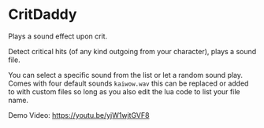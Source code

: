 # CritDaddy

Plays a sound effect upon crit.

Detect critical hits (of any kind outgoing from your character), plays a sound file.

You can select a specific sound from the list or let a random sound play.
Comes with four default sounds `kaiwow.wav` this can be replaced or added to with custom files so long as you also edit the lua code to list your file name.

Demo Video: https://youtu.be/yjW1wjtGVF8